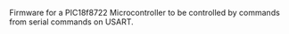 Firmware for a PIC18f8722 Microcontroller to be controlled by commands from serial commands on USART.